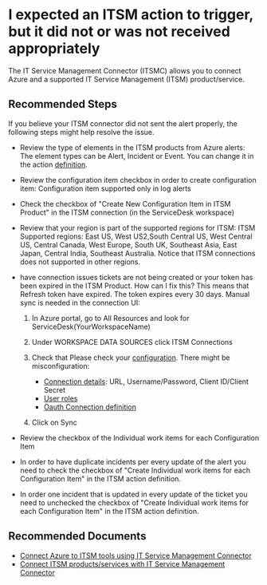 <properties
    pageTitle="ITSM action didn't trigger as expected"
    description="Expected an ITSM action to trigger, but it did not trigger or was not received appropriately"
    infoBubbleText=""
    service="microsoft.insights"
    resource="actiongroups"
    authors="nolavime"
    ms.author="nolavime"
    displayOrder="1"
    articleId="alerts-notification-itsm"
    diagnosticScenario=""
    selfHelpType="generic"
    supportTopicIds="32739780"
    resourceTags=""
    productPesIds="15454"
    cloudEnvironments="public,fairfax,mooncake,usnat,ussec"
    ownershipId="AzureMonitoring_ActionGroup"
/>

# **I expected an ITSM action to trigger, but it did not or was not received appropriately**

The IT Service Management Connector (ITSMC) allows you to connect Azure and a supported IT Service Management (ITSM) product/service.

## **Recommended Steps**

If you believe your ITSM connector did not sent the alert properly, the following steps might help resolve the issue.

* Review the type of elements in the ITSM products from Azure alerts:
The element types can be Alert, Incident or Event. You can change it in the action [definition](https://docs.microsoft.com/azure/azure-monitor/platform/itsmc-overview#create-itsm-work-items-from-azure-alerts).
* Review the configuration item checkbox in order to create configuration item:
Configuration item supported only in log alerts
* Check the checkbox of "Create New Configuration Item in ITSM Product" in the ITSM connection (in the ServiceDesk workspace)
* Review that your region is part of the supported regions for ITSM:
ITSM Supported regions: East US, West US2,South Central US, West Central US, Central Canada, West Europe, South UK, Southeast Asia, East Japan, Central India, Southeast Australia. Notice that ITSM connections does not supported in other regions.
* have connection issues tickets are not being created or your token has been expired  in the ITSM Product. How can I fix this?
This means that Refresh token have expired. The token expires every 30 days. Manual sync is needed in the connection UI:

    1. In Azure portal, go to All Resources and look for ServiceDesk(YourWorkspaceName)
    2. Under WORKSPACE DATA SOURCES click ITSM Connections
    3. Check that Please check your [configuration](https://docs.microsoft.com/azure/azure-monitor/platform/itsmc-overview). There might be misconfiguration:

        * [Connection details](https://docs.microsoft.com/azure/azure-monitor/platform/itsmc-connections#connection-procedure-1): URL, Username/Password, Client ID/Client Secret
        * [User roles](https://docs.microsoft.com/azure/azure-monitor/platform/itsmc-connections#create-integration-user-role-in-servicenow-app)
        * [Oauth Connection definition](https://docs.microsoft.com/azure/azure-monitor/platform/itsmc-connections#prerequisites-1)

    4. Click on Sync

* Review the checkbox of the Individual work items for each Configuration Item
* In order to have duplicate incidents per every update of the alert you need to check the checkbox of "Create Individual work items for each Configuration Item" in the ITSM action definition.
* In order one incident that is updated in every update of the ticket you need to unchecked the checkbox of "Create Individual work items for each Configuration Item" in the ITSM action definition.

## **Recommended Documents**

* [Connect Azure to ITSM tools using IT Service Management Connector](https://docs.microsoft.com/azure/azure-monitor/platform/itsmc-overview)
* [Connect ITSM products/services with IT Service Management Connector](https://docs.microsoft.com/azure/azure-monitor/platform/itsmc-connections)
